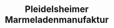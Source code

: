 ---
title: "Pleidelsheimer Marmeladenmanufaktur"
url: /pleidelsheim/pleidelsheimer-marmeladenmanufaktur/
shop: Feinkost
---
